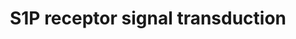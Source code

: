 ---
annotations:
- id: PW:0000125
  parent: signaling pathway
  type: Pathway Ontology
  value: G protein mediated signaling pathway
- id: PW:0000960
  parent: signaling pathway
  type: Pathway Ontology
  value: sphingosine 1-phosphate signaling pathway
- id: PW:0000003
  parent: signaling pathway
  type: Pathway Ontology
  value: signaling pathway
authors:
- S.Doniger
- MaintBot
- Thomas
- MartijnVanIersel
- Khanspers
- AlexanderPico
- Ddigles
- Zari
- Eweitz
- DeSl
description: Metabolism of sphingomyelin by the sphingomyelinase, ceramidase (Cer'ase)
  and the sphingosine kinase (SK) enzymes results in formation of S1P and receptor
  activation. Autocrine and paracrine modes of receptor activation have been implied
  but have yet to be rigorously proven. Critical signaling molecules, such as phospholipase
  C (PLC), ERK, PI3K, and Akt are activated. Active Akt binds to the receptor and
  phosphorylates the third intracellular loop, which is essential for Rac activation.  Representation
  of Figure  2. from T. Hla, et al. 2001, Science, 294, pg. 1877.  Proteins on this
  pathway have targeted assays available via the [https://assays.cancer.gov/available_assays?wp_id=WP26
  CPTAC Assay Portal]
last-edited: 2021-05-31
organisms:
- Homo sapiens
redirect_from:
- /index.php/Pathway:WP26
- /instance/WP26
- /instance/WP26_rr118660
revision: r118660
schema-jsonld:
- '@context': https://schema.org/
  '@id': https://wikipathways.github.io/pathways/WP26.html
  '@type': Dataset
  creator:
    '@type': Organization
    name: WikiPathways
  description: Metabolism of sphingomyelin by the sphingomyelinase, ceramidase (Cer'ase)
    and the sphingosine kinase (SK) enzymes results in formation of S1P and receptor
    activation. Autocrine and paracrine modes of receptor activation have been implied
    but have yet to be rigorously proven. Critical signaling molecules, such as phospholipase
    C (PLC), ERK, PI3K, and Akt are activated. Active Akt binds to the receptor and
    phosphorylates the third intracellular loop, which is essential for Rac activation.  Representation
    of Figure  2. from T. Hla, et al. 2001, Science, 294, pg. 1877.  Proteins on this
    pathway have targeted assays available via the [https://assays.cancer.gov/available_assays?wp_id=WP26
    CPTAC Assay Portal]
  keywords:
  - AKT1
  - AKT2
  - AKT3
  - ASAH1
  - EDG3
  - EDG5
  - EDG8
  - GNAI1
  - GNAI2
  - GNAI3
  - MAPK1
  - MAPK12
  - MAPK3
  - MAPK4
  - MAPK6
  - MAPK7
  - PIK3C2B
  - PLCB1
  - PLCB2
  - PLCB3
  - RACGAP1
  - S1PR1
  - SMPD2
  - SPHK1
  - SPHK2
  license: CC0
  name: S1P receptor signal transduction
seo: CreativeWork
title: S1P receptor signal transduction
wpid: WP26
---